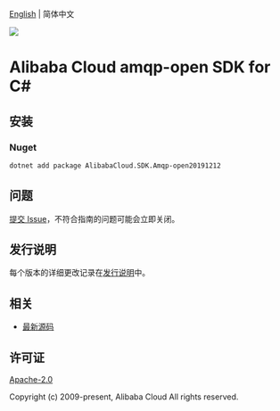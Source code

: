 [English](README.md) | 简体中文

![](https://aliyunsdk-pages.alicdn.com/icons/AlibabaCloud.svg)

# Alibaba Cloud amqp-open SDK for C#

## 安装

### Nuget

```bash
dotnet add package AlibabaCloud.SDK.Amqp-open20191212
```

## 问题

[提交 Issue](https://github.com/aliyun/alibabacloud-csharp-sdk/issues/new)，不符合指南的问题可能会立即关闭。

## 发行说明

每个版本的详细更改记录在[发行说明](./ChangeLog.md)中。

## 相关

* [最新源码](https://github.com/aliyun/alibabacloud-csharp-sdk/)

## 许可证

[Apache-2.0](http://www.apache.org/licenses/LICENSE-2.0)

Copyright (c) 2009-present, Alibaba Cloud All rights reserved.
